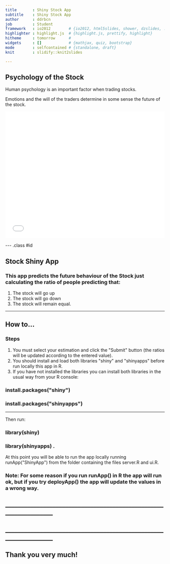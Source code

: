 ```yaml
---
title       : Shiny Stock App
subtitle    : Shiny Stock App
author      : ddrbcn
job         : Student
framework   : io2012        # {io2012, html5slides, shower, dzslides, ...}
highlighter : highlight.js  # {highlight.js, prettify, highlight}
hitheme     : tomorrow      # 
widgets     : []            # {mathjax, quiz, bootstrap}
mode        : selfcontained # {standalone, draft}
knit        : slidify::knit2slides

---  
```

## Psychology of the Stock
Human psychology is an important factor when trading stocks.

Emotions and the will of the traders determine in some sense the future of the stock.

<iframe src=' assets/fig/ichart.html ' scrolling='no' frameBorder='0' seamless class='rChart morris ' id=iframe- chart18ac7d1b8b95 ></iframe> <style>iframe.rChart{ width: 100%; height: 400px;}</style>

--- .class #id

## Stock Shiny  App

### This app predicts the future behaviour of the Stock just calculating the ratio of people predicting that:

1. The stock will go up
2. The stock will go down
3. The stock will remain equal.

--- 
## How to...

### Steps
1. You must select your estimation and click the "Submit" button (the ratios will be updated according to the entered value).
2. You should install and load both libraries "shiny" and "shinyapps" before run locally this app in R.
3. If you have not installed the libraries you can install both libraries in the usual way from your R console:

### install.packages("shiny")

### install.packages("shinyapps")

--- 
Then run:

### library(shiny)

### library(shinyapps) .

At this point you will be able to run the app locally running runApp("ShinyApp") from the folder containing the files server.R and ui.R.




### Note: For some reason if you run runApp() in R the app will run ok, but if you try deployApp() the app will update the values in a wrong way.

## _________________________________________________________________
## _________________________________________________________________

## Thank you very much!



